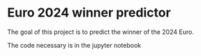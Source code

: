 # Euro 2024 winner predictor

The goal of this project is to predict the winner of the 2024 Euro. 

The code necessary is in the jupyter notebook 